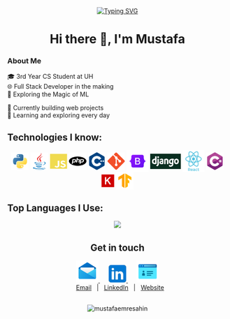 <div align="center">
  <a href="#">
    <img src="https://readme-typing-svg.herokuapp.com?color=00FF00&lines=Where+would+programmers+be;without+copy-and-paste%3F" alt="Typing SVG">
  </a>
</div>

<h1 align="center">Hi there 👋, I'm Mustafa</h1>

### About Me
🎓 3rd Year CS Student at UH  
🌐 Full Stack Developer in the making  
🤖 Exploring the Magic of ML 

🔭 Currently building web projects  
🌱 Learning and exploring every day  


<h2 align="left">Technologies I know:</h2>

<p align="center">
		<img align="center" src="https://raw.githubusercontent.com/devicons/devicon/master/icons/python/python-original.svg" alt="devicon" height="40" width="40" />
        <img align="center" src="https://raw.githubusercontent.com/devicons/devicon/master/icons/java/java-original.svg" alt="devicon" height="40" width="40" />
		<img align="center" src="https://raw.githubusercontent.com/devicons/devicon/master/icons/javascript/javascript-plain.svg" alt="devicon" height="35" width="40" />
    		<img align="center" src="https://raw.githubusercontent.com/devicons/devicon/master/icons/php/php-plain.svg" alt="devicon" height="40" width="40" />
        <img align="center" src="https://raw.githubusercontent.com/devicons/devicon/master/icons/cplusplus/cplusplus-plain.svg" alt="devicon" height="40" width="40" />
		<img align="center" src="https://raw.githubusercontent.com/devicons/devicon/master/icons/git/git-plain.svg" alt="devicon" height="40" width="40" />
		<img align="center" src="imgs/bootstrap-logo.png" alt="devicon" height="50" width="50" />
    <img align="center" src="imgs/django-logo.png" alt="devicon" height="35" width="70" />
    <img align="center" src="imgs/react-logo2.png" alt="devicon" height="50" width="50" />
    <img align="center" src="imgs/c-sharp.png" alt="devicon" height="40" width="40" />
    <img align="center" src="imgs/keras.png" alt="devicon" height="30" width="30" />
    <img align="center" src="imgs/tensorflow.png" alt="devicon" height="40" width="40" />

		
</p>

<!--<h3 align="left">Spotify listening now:</h3>
<a href="https://open.spotify.com/user/60kpx1avc7sq6u2793uvb4tjf"><img src="https://spotify-readme-beta.vercel.app/api/spotify-playing" alt="Spotify Playing" width="350" /></a>-->


<h2 align="left">Top Languages I Use:</h2>

<p align="center">
<img src="https://github-readme-stats.vercel.app/api/top-langs/?username=mustafaemresahin&layout=compact&theme=tokyonight&hide=css&hide_title=true&exclude_repo=MyCity&langs_count=8"/>
<!--<img height="160em" src="https://github-readme-stats.vercel.app/api?username=mustafaemresahin&show_icons=true&theme=tokyonight&icon_color=6392DF"/>-->
</p>

<h2 align="center">Get in touch</h2>

<div align="center">
  <a href="mailto:mustafa.sahin03@outlook.com" target="_blank">
    <img src="imgs/email.png" alt="Email" height="50" width="50" />
  </a>
  <a href="https://www.linkedin.com/in/mustafa-sahin03" target="_blank" style="margin-left: 20px;">
    <img alt="LinkedIn" src="imgs/linkedin.png" height="40" width="40" />
  </a>
  <a href="https://www.mustafaemresahin.com/" target="_blank" style="margin-left: 20px;">
    <img alt="Website" src="imgs/website.png" height="50" width="50" />
  </a>
</div>

<div align="center">
  <a href="mailto:mustafa.sahin03@outlook.com" target="_blank" style="padding:8px; padding-left:20px;">Email</a> |
  <a href="https://www.linkedin.com/in/mustafa-sahin03" target="_blank" style="padding:8px">LinkedIn</a> |
  <a href="https://www.mustafaemresahin.com/" target="_blank" style="padding:8px;">Website</a>
</div>
<br>

<p align="center"> <img src="https://komarev.com/ghpvc/?username=mustafaemresahin&label=Profile%20views&color=0e75b6&style=flat" alt="mustafaemresahin" /> </p>
